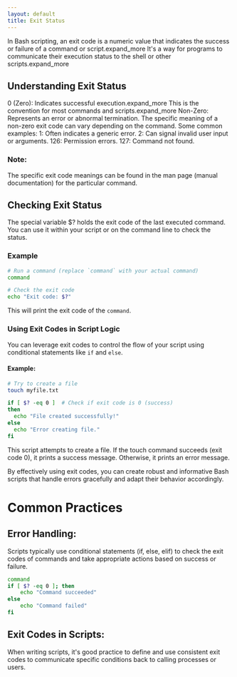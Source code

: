 ```yaml
---
layout: default
title: Exit Status
---
```


In Bash scripting, an exit code is a numeric value that indicates the success or failure of a command or script.expand_more It's a way for programs to communicate their execution status to the shell or other scripts.expand_more

## Understanding Exit Status
0 (Zero): Indicates successful execution.expand_more This is the convention for most commands and scripts.expand_more
Non-Zero: Represents an error or abnormal termination. The specific meaning of a non-zero exit code can vary depending on the command. Some common examples:
1: Often indicates a generic error.
2: Can signal invalid user input or arguments.
126: Permission errors.
127: Command not found.
### Note: 
The specific exit code meanings can be found in the man page (manual documentation) for the particular command.

## Checking Exit Status
The special variable $? holds the exit code of the last executed command. You can use it within your script or on the command line to check the status.

### Example
```bash
# Run a command (replace `command` with your actual command)
command

# Check the exit code
echo "Exit code: $?"
```
This will print the exit code of the `command`.

### Using Exit Codes in Script Logic
You can leverage exit codes to control the flow of your script using conditional statements like `if` and `else`.

#### Example:
```bash
# Try to create a file
touch myfile.txt

if [ $? -eq 0 ]  # Check if exit code is 0 (success)
then
  echo "File created successfully!"
else
  echo "Error creating file."
fi
```
This script attempts to create a file. If the touch command succeeds (exit code 0), it prints a success message. Otherwise, it prints an error message.

By effectively using exit codes, you can create robust and informative Bash scripts that handle errors gracefully and adapt their behavior accordingly.

# Common Practices
## Error Handling: 
Scripts typically use conditional statements (if, else, elif) to check the exit codes of commands and take appropriate actions based on success or failure.

```bash
command
if [ $? -eq 0 ]; then
    echo "Command succeeded"
else
    echo "Command failed"
fi
```
## Exit Codes in Scripts: 
When writing scripts, it's good practice to define and use consistent exit codes to communicate specific conditions back to calling processes or users.
